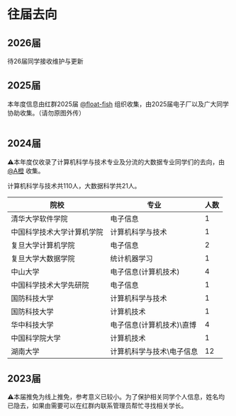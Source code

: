 # 往届去向

## **2026届**

待26届同学接收维护与更新

## **2025届**

本年度信息由红群2025届 [@float-fish](https://github.com/float-fish) 组织收集，由2025届电子厂以及广大同学协助收集。（请勿原图外传）

<figure><img src="assets/2025届去向.jpg" alt=""><figcaption></figcaption></figure>

## **2024届**

⚠本年度仅收录了计算机科学与技术专业及分流的大数据专业同学们的去向，由 [@A橙](https://github.com/A-Y-1) 收集。

计算机科学与技术共110人，大数据科学共21人。

| 院校                       | 专业                      | 人数 |
| -------------------------- | ------------------------- | ---- |
| 清华大学软件学院           | 电子信息                  | 1    |
| 中国科学技术大学计算机学院 | 计算机科学与技术          | 1    |
| 复旦大学计算机学院         | 电子信息                  | 2    |
| 复旦大学大数据学院         | 统计机器学习              | 1    |
| 中山大学                   | 电子信息(计算机技术)      | 4    |
| 中国科学技术大学先研院     | 电子信息                  | 1    |
| 国防科技大学               | 计算机科学与技术          | 1    |
| 国防科技大学               | 计算机技术                | 1    |
| 华中科技大学               | 电子信息(计算机技术)\直博 | 4    |
| 中国科学院大学             | 计算机技术                | 1    |
| 湖南大学                   | 计算机科学与技术\电子信息 | 12   |



## **2023届**

⚠本届推免为线上推免，参考意义已较小。为了保护相关同学个人信息，姓名均已隐去，如果由需要可以在红群内联系管理员帮忙寻找相关学长。

<div data-full-width="false">
<figure><img src="assets/2023届去向.png" alt=""><figcaption></figcaption></figure>
</div>
